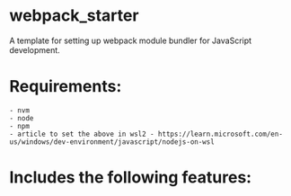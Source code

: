 # webpack_starter

A template for setting up webpack module bundler for JavaScript development.

# Requirements:

    - nvm
    - node
    - npm
    - article to set the above in wsl2 - https://learn.microsoft.com/en-us/windows/dev-environment/javascript/nodejs-on-wsl

# Includes the following features:
